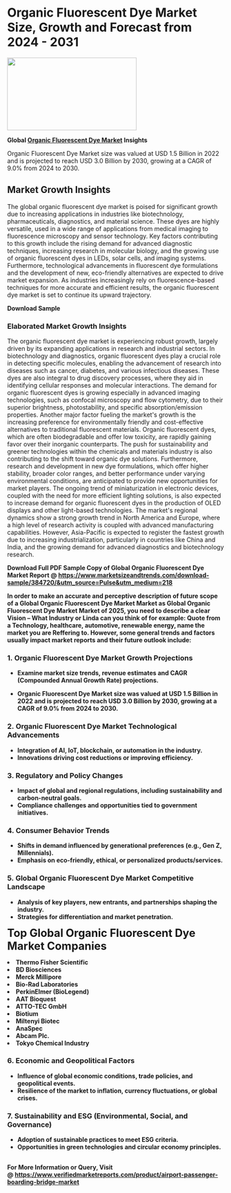 <H1>Organic Fluorescent Dye Market Size, Growth and Forecast from 2024 - 2031</H1><img class="aligncenter size-medium wp-image-584254" src="https://thirdeyenews.in/wp-content/uploads/2024/09/Global-Market-Research-300x168.jpeg" alt="" width="300" height="168" /><p><strong>Global&nbsp;<a href="https://www.marketsizeandtrends.com/download-sample/384720/&amp;utm_source=Pulse&amp;utm_medium=218">Organic Fluorescent Dye Market</a> Insights</strong></p><p>Organic Fluorescent Dye Market size was valued at USD 1.5 Billion in 2022 and is projected to reach USD 3.0 Billion by 2030, growing at a CAGR of 9.0% from 2024 to 2030.</p><p><h2>Market Growth Insights</h2> The global organic fluorescent dye market is poised for significant growth due to increasing applications in industries like biotechnology, pharmaceuticals, diagnostics, and material science. These dyes are highly versatile, used in a wide range of applications from medical imaging to fluorescence microscopy and sensor technology. Key factors contributing to this growth include the rising demand for advanced diagnostic techniques, increasing research in molecular biology, and the growing use of organic fluorescent dyes in LEDs, solar cells, and imaging systems. Furthermore, technological advancements in fluorescent dye formulations and the development of new, eco-friendly alternatives are expected to drive market expansion. As industries increasingly rely on fluorescence-based techniques for more accurate and efficient results, the organic fluorescent dye market is set to continue its upward trajectory. <p><strong>Download Sample</strong></p> <h3>Elaborated Market Growth Insights</h3> The organic fluorescent dye market is experiencing robust growth, largely driven by its expanding applications in research and industrial sectors. In biotechnology and diagnostics, organic fluorescent dyes play a crucial role in detecting specific molecules, enabling the advancement of research into diseases such as cancer, diabetes, and various infectious diseases. These dyes are also integral to drug discovery processes, where they aid in identifying cellular responses and molecular interactions. The demand for organic fluorescent dyes is growing especially in advanced imaging technologies, such as confocal microscopy and flow cytometry, due to their superior brightness, photostability, and specific absorption/emission properties. Another major factor fueling the market's growth is the increasing preference for environmentally friendly and cost-effective alternatives to traditional fluorescent materials. Organic fluorescent dyes, which are often biodegradable and offer low toxicity, are rapidly gaining favor over their inorganic counterparts. The push for sustainability and greener technologies within the chemicals and materials industry is also contributing to the shift toward organic dye solutions. Furthermore, research and development in new dye formulations, which offer higher stability, broader color ranges, and better performance under varying environmental conditions, are anticipated to provide new opportunities for market players. The ongoing trend of miniaturization in electronic devices, coupled with the need for more efficient lighting solutions, is also expected to increase demand for organic fluorescent dyes in the production of OLED displays and other light-based technologies. The market's regional dynamics show a strong growth trend in North America and Europe, where a high level of research activity is coupled with advanced manufacturing capabilities. However, Asia-Pacific is expected to register the fastest growth due to increasing industrialization, particularly in countries like China and India, and the growing demand for advanced diagnostics and biotechnology research. <p><strong></p><p><span class=""><strong>Download Full PDF Sample Copy of Global Organic Fluorescent Dye Market Report</strong> @ <a href="https://www.marketsizeandtrends.com/download-sample/384720/&amp;utm_source=Pulse&amp;utm_medium=218" target="_blank">https://www.marketsizeandtrends.com/download-sample/384720/&amp;utm_source=Pulse&amp;utm_medium=218</a></span></p><p>In order to make an accurate and perceptive description of future scope of a Global&nbsp;Organic Fluorescent Dye Market Market as Global&nbsp;Organic Fluorescent Dye Market Market of 2025, you need to describe a clear Vision &ndash; What Industry or Linda can you think of for example: Quote from a Technology, healthcare, automotive, renewable energy, name the market you are Reffering to. However, some general trends and factors usually impact market reports and their future outlook include:</p><h3>1.&nbsp;<strong>Organic Fluorescent Dye Market Growth Projections</strong></h3><ul><li>Examine market size trends, revenue estimates and CAGR (Compounded Annual Growth Rate) projections.</li><li><p>Organic Fluorescent Dye Market size was valued at USD 1.5 Billion in 2022 and is projected to reach USD 3.0 Billion by 2030, growing at a CAGR of 9.0% from 2024 to 2030.</p></li></ul><h3>2.&nbsp;<strong>Organic Fluorescent Dye Market Technological Advancements</strong></h3><ul><li>Integration of AI, IoT, blockchain, or automation in the industry.</li><li>Innovations driving cost reductions or improving efficiency.</li></ul><h3>3.&nbsp;<strong>Regulatory and Policy Changes</strong></h3><ul><li>Impact of global and regional regulations, including sustainability and carbon-neutral goals.</li><li>Compliance challenges and opportunities tied to government initiatives.</li></ul><h3>4.&nbsp;<strong>Consumer Behavior Trends</strong></h3><ul><li>Shifts in demand influenced by generational preferences (e.g., Gen Z, Millennials).</li><li>Emphasis on eco-friendly, ethical, or personalized products/services.</li></ul><h3>5.&nbsp;<strong>Global Organic Fluorescent Dye Market Competitive Landscape</strong></h3><ul><li>Analysis of key players, new entrants, and partnerships shaping the industry.</li><li>Strategies for differentiation and market penetration.</li></ul><p data-pm-slice="1 1 []"><span style="color: inherit; font-family: inherit; font-size: 25px;">Top Global Organic Fluorescent Dye Market Companies</span></p><div class="" data-test-id=""><p><li>Thermo Fisher Scientific</li><li> BD Biosciences</li><li> Merck Millipore</li><li> Bio-Rad Laboratories</li><li> PerkinElmer (BioLegend)</li><li> AAT Bioquest</li><li> ATTO-TEC GmbH</li><li> Biotium</li><li> Miltenyi Biotec</li><li> AnaSpec</li><li> Abcam Plc.</li><li> Tokyo Chemical Industry</li></p></div><h3>6.&nbsp;<strong>Economic and Geopolitical Factors</strong></h3><ul><li>Influence of global economic conditions, trade policies, and geopolitical events.</li><li>Resilience of the market to inflation, currency fluctuations, or global crises.</li></ul><h3>7.&nbsp;<strong>Sustainability and ESG (Environmental, Social, and Governance)</strong></h3><ul><li>Adoption of sustainable practices to meet ESG criteria.</li><li>Opportunities in green technologies and circular economy principles.</li></ul><h2><strong style="font-size: 14px;">For More Information or Query, Visit @&nbsp;</strong><a style="background-color: #ffffff; font-size: 14px;" href="https://www.marketsizeandtrends.com/report/organic-fluorescent-dye-market/" target="_blank">https://www.verifiedmarketreports.com/product/airport-passenger-boarding-bridge-market</a></h2>
